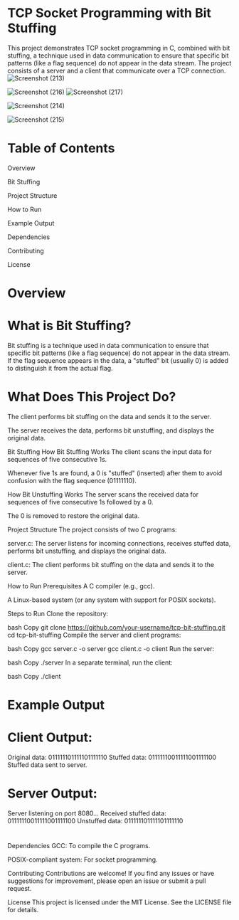 # TCP Socket Programming with Bit Stuffing
This project demonstrates TCP socket programming in C, combined with bit stuffing, a technique used in data communication to ensure that specific bit patterns (like a flag sequence) do not appear in the data stream. The project consists of a server and a client that communicate over a TCP connection.
![Screenshot (213)](https://github.com/user-attachments/assets/3dcc69e9-179a-4df1-a74b-5f9de5e81cde)


![Screenshot (216)](https://github.com/user-attachments/assets/3d171a1e-1b1b-4095-b051-988e6b81012a)
![Screenshot (217)](https://github.com/user-attachments/assets/441a3ce9-1529-412b-82a8-14ce149e5744)

![Screenshot (214)](https://github.com/user-attachments/assets/70a40f19-115a-4fd4-8121-7936b6cf53fc)

![Screenshot (215)](https://github.com/user-attachments/assets/45521fa8-7a48-42b7-833a-a84cb5946208)



# Table of Contents
Overview

Bit Stuffing

Project Structure

How to Run

Example Output

Dependencies

Contributing

License

# Overview
# What is Bit Stuffing?
Bit stuffing is a technique used in data communication to ensure that specific bit patterns (like a flag sequence) do not appear in the data stream. If the flag sequence appears in the data, a "stuffed" bit (usually 0) is added to distinguish it from the actual flag.

# What Does This Project Do?
The client performs bit stuffing on the data and sends it to the server.

The server receives the data, performs bit unstuffing, and displays the original data.

Bit Stuffing
How Bit Stuffing Works
The client scans the input data for sequences of five consecutive 1s.

Whenever five 1s are found, a 0 is "stuffed" (inserted) after them to avoid confusion with the flag sequence (01111110).

How Bit Unstuffing Works
The server scans the received data for sequences of five consecutive 1s followed by a 0.

The 0 is removed to restore the original data.

Project Structure
The project consists of two C programs:

server.c: The server listens for incoming connections, receives stuffed data, performs bit unstuffing, and displays the original data.

client.c: The client performs bit stuffing on the data and sends it to the server.

How to Run
Prerequisites
A C compiler (e.g., gcc).

A Linux-based system (or any system with support for POSIX sockets).

Steps to Run
Clone the repository:

bash
Copy
git clone https://github.com/your-username/tcp-bit-stuffing.git
cd tcp-bit-stuffing
Compile the server and client programs:

bash
Copy
gcc server.c -o server
gcc client.c -o client
Run the server:

bash
Copy
./server
In a separate terminal, run the client:

bash
Copy
./client
# Example Output
# Client Output:
Original data: 011111101111101111110
Stuffed data: 01111110011111001111100
Stuffed data sent to server.
# Server Output:
Server listening on port 8080...
Received stuffed data: 01111110011111001111100
Unstuffed data: 011111101111101111110



#
Dependencies
GCC: To compile the C programs.

POSIX-compliant system: For socket programming.

Contributing
Contributions are welcome! If you find any issues or have suggestions for improvement, please open an issue or submit a pull request.

License
This project is licensed under the MIT License. See the LICENSE file for details.
